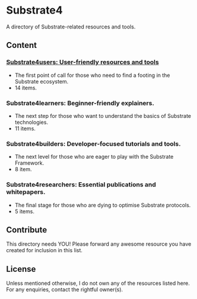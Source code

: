 # Substrate4

A directory of Substrate-related resources and tools.


## Content

### [Substrate4users: User-friendly resources and tools](https://github.com/anaelleltd/substrate4/blob/main/dir/index.html)
* The first point of call for those who need to find a footing in the Substrate ecosystem.
* 14 items.

### Substrate4learners: Beginner-friendly explainers.
* The next step for those who want to understand the basics of Substrate technologies.
* 11 items.

### Substrate4builders: Developer-focused tutorials and tools.
* The next level for those who are eager to play with the Substrate Framework.
* 8 item.

### Substrate4researchers: Essential publications and whitepapers.
* The final stage for those who are dying to optimise Substrate protocols.
* 5 items.


## Contribute

This directory needs YOU! Please forward any awesome resource you have created for inclusion in this list.


## License

Unless mentioned otherwise, I do not own any of the resources listed here. For any enquiries, contact the rightful owner(s).

